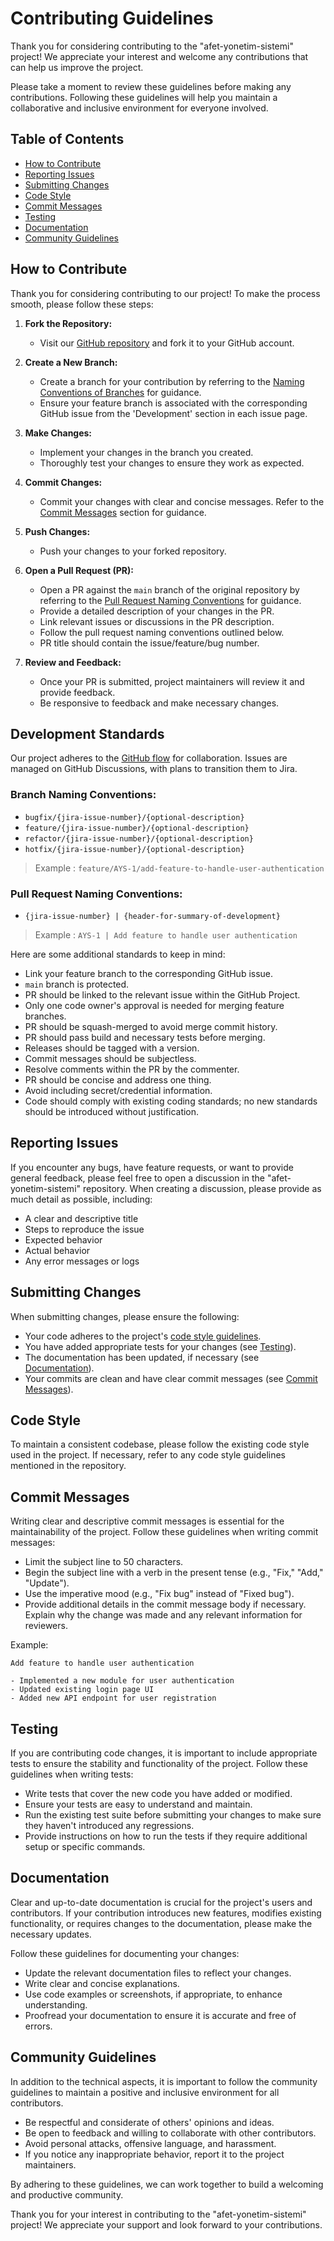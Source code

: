 # Contributing Guidelines

Thank you for considering contributing to the "afet-yonetim-sistemi" project! We appreciate your interest and welcome
any contributions that can help us improve the project.

Please take a moment to review these guidelines before making any contributions. Following these guidelines will help
you maintain a collaborative and inclusive environment for everyone involved.

## Table of Contents

- [How to Contribute](#how-to-contribute)
- [Reporting Issues](#reporting-issues)
- [Submitting Changes](#submitting-changes)
- [Code Style](#code-style)
- [Commit Messages](#commit-messages)
- [Testing](#testing)
- [Documentation](#documentation)
- [Community Guidelines](#community-guidelines)

## How to Contribute

Thank you for considering contributing to our project! To make the process smooth, please follow these steps:

1. **Fork the Repository:**
   - Visit our [GitHub repository](https://github.com/afet-yonetim-sistemi/ays-be) and fork it to your GitHub account.

2. **Create a New Branch:**
   - Create a branch for your contribution by referring to
     the [Naming Conventions of Branches](#branch-naming-conventions) for guidance.
   - Ensure your feature branch is associated with the corresponding GitHub issue from the 'Development' section in
     each issue page.

3. **Make Changes:**
   - Implement your changes in the branch you created.
   - Thoroughly test your changes to ensure they work as expected.

4. **Commit Changes:**
   - Commit your changes with clear and concise messages. Refer to the [Commit Messages](#commit-messages) section for
     guidance.

5. **Push Changes:**
   - Push your changes to your forked repository.

6. **Open a Pull Request (PR):**
   - Open a PR against the `main` branch of the original repository by referring to
     the [Pull Request Naming Conventions](#pull-request-naming-conventions) for guidance.
   - Provide a detailed description of your changes in the PR.
   - Link relevant issues or discussions in the PR description.
   - Follow the pull request naming conventions outlined below.
   - PR title should contain the issue/feature/bug number.

7. **Review and Feedback:**
   - Once your PR is submitted, project maintainers will review it and provide feedback.
   - Be responsive to feedback and make necessary changes.

## Development Standards

Our project adheres to the [GitHub flow](https://docs.github.com/en/get-started/quickstart/github-flow) for
collaboration.
Issues are managed on GitHub Discussions, with plans to transition them to Jira.

### Branch Naming Conventions:

- `bugfix/{jira-issue-number}/{optional-description}`
- `feature/{jira-issue-number}/{optional-description}`
- `refactor/{jira-issue-number}/{optional-description}`
- `hotfix/{jira-issue-number}/{optional-description}`

> Example : `feature/AYS-1/add-feature-to-handle-user-authentication`

### Pull Request Naming Conventions:

- `{jira-issue-number} | {header-for-summary-of-development}`

> Example : `AYS-1 | Add feature to handle user authentication`

Here are some additional standards to keep in mind:

- Link your feature branch to the corresponding GitHub issue.
- `main` branch is protected.
- PR should be linked to the relevant issue within the GitHub Project.
- Only one code owner's approval is needed for merging feature branches.
- PR should be squash-merged to avoid merge commit history.
- PR should pass build and necessary tests before merging.
- Releases should be tagged with a version.
- Commit messages should be subjectless.
- Resolve comments within the PR by the commenter.
- PR should be concise and address one thing.
- Avoid including secret/credential information.
- Code should comply with existing coding standards; no new standards should be introduced without justification.

## Reporting Issues

If you encounter any bugs, have feature requests, or want to provide general feedback, please feel free to open a
discussion
in the "afet-yonetim-sistemi" repository. When creating a discussion, please provide as much detail as possible,
including:

- A clear and descriptive title
- Steps to reproduce the issue
- Expected behavior
- Actual behavior
- Any error messages or logs

## Submitting Changes

When submitting changes, please ensure the following:

- Your code adheres to the project's [code style guidelines](#code-style).
- You have added appropriate tests for your changes (see [Testing](#testing)).
- The documentation has been updated, if necessary (see [Documentation](#documentation)).
- Your commits are clean and have clear commit messages (see [Commit Messages](#commit-messages)).

## Code Style

To maintain a consistent codebase, please follow the existing code style used in the project. If necessary, refer to any
code style guidelines mentioned in the repository.

## Commit Messages

Writing clear and descriptive commit messages is essential for the maintainability of the project. Follow these
guidelines when writing commit messages:

- Limit the subject line to 50 characters.
- Begin the subject line with a verb in the present tense (e.g., "Fix," "Add," "Update").
- Use the imperative mood (e.g., "Fix bug" instead of "Fixed bug").
- Provide additional details in the commit message body if necessary. Explain why the change was made and any relevant
  information for reviewers.

Example:

```
Add feature to handle user authentication

- Implemented a new module for user authentication
- Updated existing login page UI
- Added new API endpoint for user registration
```

## Testing

If you are contributing code changes, it is important to include appropriate tests to ensure the stability and
functionality of the project. Follow these guidelines when writing tests:

- Write tests that cover the new code you have added or modified.
- Ensure your tests are easy to understand and maintain.
- Run the existing test suite before submitting your changes to make sure they haven't introduced any regressions.
- Provide instructions on how to run the tests if they require additional setup or specific commands.

## Documentation

Clear and up-to-date documentation is crucial for the project's users and contributors. If your contribution introduces
new features, modifies existing functionality, or requires changes to the documentation, please make the necessary
updates.

Follow these guidelines for documenting your changes:

- Update the relevant documentation files to reflect your changes.
- Write clear and concise explanations.
- Use code examples or screenshots, if appropriate, to enhance understanding.
- Proofread your documentation to ensure it is accurate and free of errors.

## Community Guidelines

In addition to the technical aspects, it is important to follow the community guidelines to maintain a positive and
inclusive environment for all contributors.

- Be respectful and considerate of others' opinions and ideas.
- Be open to feedback and willing to collaborate with other contributors.
- Avoid personal attacks, offensive language, and harassment.
- If you notice any inappropriate behavior, report it to the project maintainers.

By adhering to these guidelines, we can work together to build a welcoming and productive community.

Thank you for your interest in contributing to the "afet-yonetim-sistemi" project! We appreciate your support and look
forward to your contributions.
